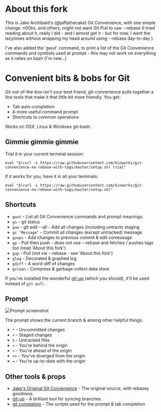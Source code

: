 # About this fork

This is Jake Archibald's (@jaffathecake) Git Convenience, with one simple change: n00bs, and others, might not want Git Pull to use --rebase (I tried reading about it, really I did - and I almost get it - but for now, I want the lazytimes without wrapping my head around using --rebase day-to-day </excuses>).

I've also added the 'gwut' command, to print a list of the Git Convenience commands and symbols used at prompt - this may not work on everything as it relies on bash (I'm new...)

# Convenient bits & bobs for Git

Git out-of-the-box isn't your best friend, git-convenience pulls together a few tools that make it that little bit more friendly. You get:

* Tab auto-completion
* A more useful command prompt
* Shortcuts to common operations

Works on OSX, Linux & Windows git-bash.

## Gimmie gimmie gimmie

Trial it in your current terminal session:

```
eval "$(curl -L https://raw.githubusercontent.com/kinworks/git-convenience-no-rebase-with-tags/master/setup.sh) trial"
```

If it works for you, have it in all your terminals:

```
eval "$(curl -L https://raw.githubusercontent.com/kinworks/git-convenience-no-rebase-with-tags/master/setup.sh)"
```

## Shortcuts

* `gwut` - List all Git Convenience commands and prompt meanings.
* `gs` - git status
* `gaa` - git add --all - Add all changes (including untracto staging</dd>
* `gc "Message"` - Commit all changes (except untracked) message</dd>
* `goops` - Add changes to previous commit &amp; edit comessage</dd>
* `gp` - Pull then push - does not use --rebase and fetches / pushes tags too (read 'About this fork')
* `gup` - Pull (not via --rebase - see 'About this fork')
* `glog` - Decorated &amp; graphed log
* `gdiff` - A word-diff of changes
* `gclean` - Compress &amp; garbage collect data store


If you've installed the wonderful [git-up](https://github.com/aanand/git-up) (which you should), it'll be used instead of `git pull`.

## Prompt

![Prompt screenshot](https://raw.github.com/benseven/git-convenience-no-rebase/master/screenshot.png)

The prompt shows the current branch & among other helpful things:


* `*` - Uncommitted changes
* `+` - Staged changes
* `%` - Untracked files
* `<` - You're behind the origin
* `>` - You're ahead of the origin
* `<>` - You've diverged from the origin
* `=` - You're up-to-date with the origin

## Other tools & props

* [Jake's Original Git Convenience](https://github.com/jakearchibald/git-convenience) - The original source, with rebasey goodness.
* [git-up](https://github.com/aanand/git-up) - A brilliant tool for syncing branches
* [git completion](https://github.com/git/git/tree/master/contrib/completion) - The scripts used for the prompt & tab completion

